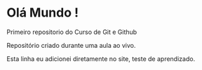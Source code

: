 # Olá Mundo !
 Primeiro repositorio do Curso de Git e Github

Repositório criado durante uma aula ao vivo.

Esta linha eu adicionei diretamente no site,  teste de aprendizado.
